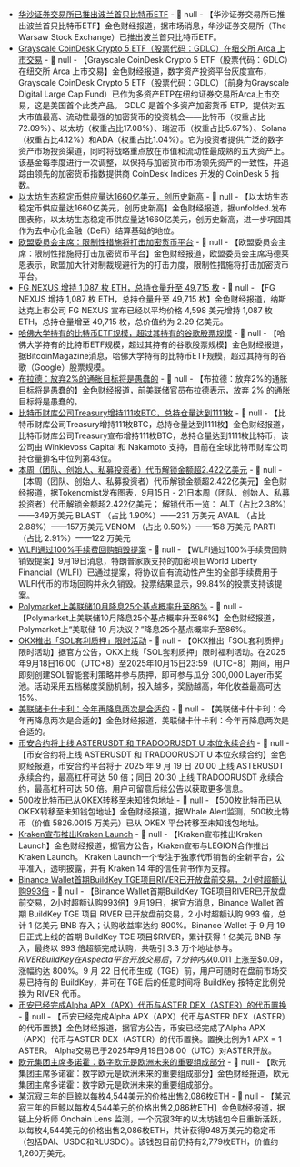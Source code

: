 - [华沙证券交易所已推出波兰首只比特币ETF](https://x.com/BitcoinNewsCom/status/1969015617580839181) - 📰 null - 【华沙证券交易所已推出波兰首只比特币ETF】金色财经报道，据市场消息，华沙证券交易所（The Warsaw Stock Exchange）已推出波兰首只比特币ETF。
- [Grayscale CoinDesk Crypto 5 ETF（股票代码：GDLC）在纽交所 Arca 上市交易](https://www.globenewswire.com/news-release/2025/09/19/3153116/0/en/Grayscale-CoinDesk-Crypto-5-ETF-Ticker-GDLC-Begins-Trading-on-NYSE-Arca.html) - 📰 null - 【Grayscale CoinDesk Crypto 5 ETF（股票代码：GDLC）在纽交所 Arca 上市交易】金色财经报道，数字资产投资平台灰度宣布，Grayscale CoinDesk Crypto 5 ETF（股票代码：GDLC）（前身为Grayscale Digital Large Cap Fund）已作为多资产ETP在纽约证券交易所Arca上市交易，这是美国首个此类产品。 
GDLC 是首个多资产加密货币 ETP，提供对五大市值最高、流动性最强的加密货币的投资机会——比特币（权重占比72.09%）、以太坊（权重占比17.08%）、瑞波币（权重占比5.67%）、Solana（权重占比4.12%）和ADA（权重占比1.04%）。它为投资者提供广泛的数字资产市场投资渠道，同时将战略重点放在市值和流动性最成熟的五大资产上。该基金每季度进行一次调整，以保持与加密货币市场领先资产的一致性，并追踪由领先的加密货币指数提供商 CoinDesk Indices 开发的 CoinDesk 5 指数。
- [以太坊生态稳定币供应量达1660亿美元，创历史新高]() - 📰 null - 【以太坊生态稳定币供应量达1660亿美元，创历史新高】金色财经报道，据unfolded.发布图表称，以太坊生态稳定币供应量达1660亿美元，创历史新高，进一步巩固其作为去中心化金融（DeFi）结算基础的地位。
- [欧盟委员会主席：限制性措施将打击加密货币平台]() - 📰 null - 【欧盟委员会主席：限制性措施将打击加密货币平台】金色财经报道，欧盟委员会主席冯德莱恩表示，欧盟加大针对制裁规避行为的打击力度，限制性措施将打击加密货币平台。
- [FG NEXUS 增持 1,087 枚 ETH，总持仓量升至 49,715 枚](https://www.globenewswire.com/news-release/2025/09/19/3153099/0/en/FG-NEXUS-ACCELERATES-TOTAL-ETH-HOLDINGS-TO-49-715.html) - 📰 null - 【FG NEXUS 增持 1,087 枚 ETH，总持仓量升至 49,715 枚】金色财经报道，纳斯达克上市公司 FG NEXUS 宣布已经以平均价格 4,598 美元增持 1,087 枚 ETH，总持仓量增至 49,715 枚，总价值约为 2.29 亿美元。
- [哈佛大学持有的比特币ETF规模，超过其持有的谷歌股票规模](https://x.com/BitcoinMagazine/status/1969002798567068063) - 📰 null - 【哈佛大学持有的比特币ETF规模，超过其持有的谷歌股票规模】金色财经报道，据BitcoinMagazine消息，哈佛大学持有的比特币ETF规模，超过其持有的谷歌（Google）股票规模。
- [布拉德：放弃2%的通胀目标将是愚蠢的]() - 📰 null - 【布拉德：放弃2%的通胀目标将是愚蠢的】金色财经报道，前美联储官员布拉德表示，放弃 2% 的通胀目标将是愚蠢的。
- [比特币财库公司Treasury增持111枚BTC，总持仓量达到1111枚](https://x.com/BitcoinForCorps/status/1968998559291683309) - 📰 null - 【比特币财库公司Treasury增持111枚BTC，总持仓量达到1111枚】金色财经报道，比特币财库公司Treasury宣布增持111枚BTC，总持仓量达到1111枚比特币，该公司由 Winklevoss Capital 和 Nakamoto 支持，目前在全球比特币财库公司持仓量排名中位列第43位。
- [本周（团队、创始人、私募投资者）代币解锁金额超2.422亿美元](https://x.com/Tokenomist_ai/status/1968995922815386093) - 📰 null - 【本周（团队、创始人、私募投资者）代币解锁金额超2.422亿美元】金色财经报道，据Tokenomist发布图表，9月15日 - 21日本周（团队、创始人、私募投资者）代币解锁金额超2.422亿美元； 
解锁代币一览： 
ALT（占比2.38%）——349万美元 
BLAST （占比 1.90%）——231 万美元 
AVAIL （占比2.88%）——157万美元 
VENOM （占比 0.50%）——158 万美元 
PARTI （占比 2.91%）——122 万美元
- [WLFI通过100%手续费回购销毁提案](https://vote.worldlibertyfinancial.com/#/proposal/0x21cb61f1d9256335e656d2a63d8ac0ceddb1313ad490c95b713bbef9e313fda2) - 📰 null - 【WLFI通过100%手续费回购销毁提案】9月19日消息，特朗普家族支持的加密项目World Liberty Financial（WLFI）已通过提案，将协议自有流动性产生的全部手续费用于WLFI代币的市场回购并永久销毁。投票结果显示，99.84%的投票支持该提案。
- [Polymarket上美联储10月降息25个基点概率升至86%]() - 📰 null - 【Polymarket上美联储10月降息25个基点概率升至86%】金色财经报道，Polymarket上“美联储 10 月决议？”降息25个基点概率升至86%。
- [OKX推出「SOL套利质押」限时活动](https://www.okx.com/zh-hans/campaigns/smartarbitrage-onchain?pagesourcefrom=medianews) - 📰 null - 【OKX推出「SOL套利质押」限时活动】据官方公告，OKX上线「SOL套利质押」限时福利活动。在2025年9月18日16:00（UTC+8）至2025年10月15日23:59（UTC+8）期间，用户即刻创建SOL智能套利策略并参与质押，即可参与瓜分 300,000 Layer币奖池。活动采用五档梯度奖励机制，投入越多，奖励越高，年化收益最高可达15%。
- [美联储卡什卡利：今年再降息两次是合适的]() - 📰 null - 【美联储卡什卡利：今年再降息两次是合适的】金色财经报道，美联储卡什卡利：今年再降息两次是合适的。
- [币安合约将上线 ASTERUSDT 和 TRADOORUSDT U 本位永续合约]() - 📰 null - 【币安合约将上线 ASTERUSDT 和 TRADOORUSDT U 本位永续合约】金色财经报道，币安合约平台将于 2025 年 9 月 19 日 20:00 上线 ASTERUSDT 永续合约，最高杠杆可达 50 倍；同日 20:30 上线 TRADOORUSDT 永续合约，最高杠杆可达 50 倍。用户可留意后续公告以获取更多信息。
- [500枚比特币已从OKEX转移至未知钱包地址](https://x.com/whale_alert/status/1968985894372720979) - 📰 null - 【500枚比特币已从OKEX转移至未知钱包地址】金色财经报道，据Whale Alert监测，500枚比特币（价值 5826.0015 万美元）已从 OKEX 平台转移至未知钱包地址。
- [Kraken宣布推出Kraken Launch](https://x.com/krakenfx/status/1968684838472253949) - 📰 null - 【Kraken宣布推出Kraken Launch】金色财经报道，据官方公告，Kraken宣布与LEGION合作推出Kraken Launch。 
Kraken Launch一个专注于独家代币销售的全新平台，公平准入，透明披露，并有 Kraken 14 年的信任背书作为支撑。
- [Binance Wallet首期BuildKey TGE项目RIVER已开放盘前交易，2小时超额认购993倍]() - 📰 null - 【Binance Wallet首期BuildKey TGE项目RIVER已开放盘前交易，2小时超额认购993倍】9月19日，据官方消息，Binance Wallet 首期 BuildKey TGE 项目 RIVER 已开放盘前交易，2 小时超额认购 993 倍，总计 1 亿美元 BNB 存入；认购收益率达约 800%。Binance Wallet 于 9 月 19 日正式上线的首期 BuildKey TGE 项目$RIVER，累计获得 1 亿美元 BNB 存入，最终以 993 倍超额完成认购，共吸引 3.3 万个地址参与。 
$RIVER BuildKey 在 Aspecta 平台开放交易后，7 分钟内从$0.011 上涨至$0.09，涨幅约达 800%。9 月 22 日代币生成（TGE）前，用户可随时在盘前市场交易已持有的 BuildKey，并可在 TGE 后的任意时间将 BuildKey 按特定比例兑换为 RIVER 代币。
- [币安已经完成Alpha APX（APX）代币与ASTER DEX（ASTER）的代币置换](https://x.com/BinanceWallet/status/1968982312705556960) - 📰 null - 【币安已经完成Alpha APX（APX）代币与ASTER DEX（ASTER）的代币置换】金色财经报道，据官方公告，币安已经完成了Alpha APX（APX）代币与ASTER DEX（ASTER）的代币置换。置换比例为1 APX = 1 ASTER。 
Alpha交易已于2025年9月19日08:00（UTC）对ASTER开放。
- [欧元集团主席多诺霍：数字欧元是欧洲未来的重要组成部分]() - 📰 null - 【欧元集团主席多诺霍：数字欧元是欧洲未来的重要组成部分】金色财经报道，欧元集团主席多诺霍：数字欧元是欧洲未来的重要组成部分。
- [某沉寂三年的巨鲸以每枚4,544美元的价格出售2,086枚ETH](https://x.com/OnchainLens/status/1968971761258737804) - 📰 null - 【某沉寂三年的巨鲸以每枚4,544美元的价格出售2,086枚ETH】金色财经报道，据链上分析师 Onchain Lens 监测，一个沉寂3年的以太坊钱包今日重新活跃，以每枚4,544美元的价格出售2,086枚ETH，共计获得948万美元的稳定币（包括DAI、USDC和RLUSDC）。该钱包目前仍持有2,779枚ETH，价值约1,260万美元。
